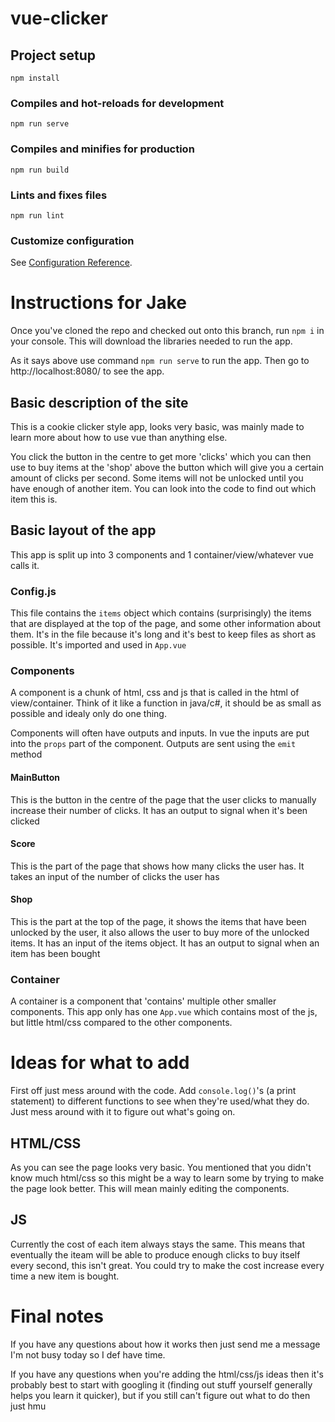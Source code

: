 # vue-clicker

## Project setup
```
npm install
```

### Compiles and hot-reloads for development
```
npm run serve
```

### Compiles and minifies for production
```
npm run build
```

### Lints and fixes files
```
npm run lint
```

### Customize configuration
See [Configuration Reference](https://cli.vuejs.org/config/).

# Instructions for Jake

Once you've cloned the repo and checked out onto this branch, run `npm i` in your console. This will download the libraries needed to run the app.

As it says above use command `npm run serve` to run the app. Then go to http://localhost:8080/ to see the app.

## Basic description of the site

This is a cookie clicker style app, looks very basic, was mainly made to learn more about how to use vue than anything else.

You click the button in the centre to get more 'clicks' which you can then use to buy items at the 'shop' above the button which will give you a certain amount of clicks per second. Some items will not be unlocked until you have enough of another item. You can look into the code to find out which item this is.

## Basic layout of the app

This app is split up into 3 components and 1 container/view/whatever vue calls it.

### Config.js

This file contains the `items` object which contains (surprisingly) the items that are displayed at the top of the page, and some other information about them. It's in the file because it's long and it's best to keep files as short as possible. It's imported and used in `App.vue`

### Components

A component is a chunk of html, css and js that is called in the html of view/container. Think of it like a function in java/c#, it should be as small as possible and idealy only do one thing.

Components will often have outputs and inputs. In vue the inputs are put into the `props` part of the component. Outputs are sent using the `emit` method

#### MainButton

This is the button in the centre of the page that the user clicks to manually increase their number of clicks. It has an output to signal when it's been clicked

#### Score

This is the part of the page that shows how many clicks the user has. It takes an input of the number of clicks the user has

#### Shop

This is the part at the top of the page, it shows the items that have been unlocked by the user, it also allows the user to buy more of the unlocked items. It has an input of the items object. It has an output to signal when an item has been bought

### Container

A container is a component that 'contains' multiple other smaller components. This app only has one `App.vue` which contains most of the js, but little html/css compared to the other components.

# Ideas for what to add

First off just mess around with the code. Add `console.log()`'s (a print statement) to different functions to see when they're used/what they do. Just mess around with it to figure out what's going on.

## HTML/CSS

As you can see the page looks very basic. You mentioned that you didn't know much html/css so this might be a way to learn some by trying to make the page look better. This will mean mainly editing the components.

## JS

Currently the cost of each item always stays the same. This means that eventually the iteam will be able to produce enough clicks to buy itself every second, this isn't great. You could try to make the cost increase every time a new item is bought.

# Final notes

If you have any questions about how it works then just send me a message I'm not busy today so I def have time.

If you have any questions when you're adding the html/css/js ideas then it's probably best to start with googling it (finding out stuff yourself generally helps you learn it quicker), but if you still can't figure out what to do then just hmu